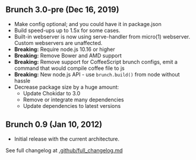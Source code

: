 ## Brunch 3.0-pre (Dec 16, 2019)

* Make config optional; and you could have it in package.json
* Build speed-ups up to 1.5x for some cases.
* Built-in webserver is now using serve-handler from micro(1) webserver.
  Custom webservers are unaffected.
* **Breaking:** Require node.js 10.16 or higher
* **Breaking:** Remove Bower and AMD support
* **Breaking:** Remove support for CoffeeScript brunch configs,
  emit a command that would compile coffee file to js
* **Breaking:** New node.js API - use `brunch.build()` from node without hassle
* Decrease package size by a huge amount:
    * Update Chokidar to 3.0
    * Remove or integrate many dependencies
    * Update dependencies to latest versions

## Brunch 0.9 (Jan 10, 2012)
* Initial release with the current architecture.

See full changelog at [.github/full_changelog.md](./github/full_changelog.md)